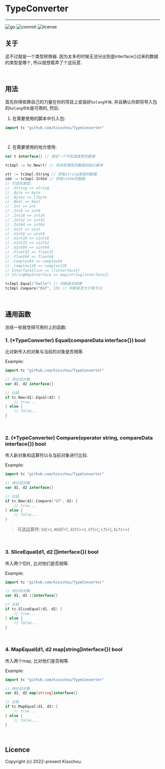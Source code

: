 # TypeConverter
---

![go](https://img.shields.io/github/go-mod/go-version/kisschou/TypeConverter?color=green&style=flat-square) ![commit](https://img.shields.io/github/last-commit/kisschou/TypeConverter?color=green&style=flat-square) ![license](https://img.shields.io/github/license/kisschou/TypeConverter?color=green&style=flat-square)

## 关于

这不过就是一个类型转换器. 因为太多的时候无法分出到底interface{}过来的数据的类型是哪个, 所以就想着弄了个这玩意.

<br />

## 用法

首先你得依靠自己的力量在你的项目上安装好`Golang环境`, 并且确认你即将导入包的`Golang项目`是可用的, 然后:

1. 在需要使用的脚本中引入包:

```go
import tc "github.com/kisschou/TypeConverter"
```

<br />

2. 在需要使用的地方使用:

```go
var t interface{} // 假定一个不知道类型的数据

tcImpl := tc.New(t) // 将未知类型的数据初始化脚本

str := tcImpl.String // 获取string类型的数据
i64 := tcImpl.Int64 // 获取int64的数据
// 可选的类型:
// .String => string
// .Byte => byte
// .Bytes => []byte
// .Bool => bool
// .Int => int
// .Int8 => int8
// .Int16 => int16
// .Int32 => int32
// .Int64 => int64
// .Uint => uint
// .Uint8 => uint8
// .Uint16 => uint16
// .Uint32 => uint32
// .Uint64 => uint64
// .Float32 => float32
// .Float64 => float64
// .Complex64 => complex64
// .Complex128 => complex128
// InterfaceSlice => []interface{}
// StringMapInterface => map[string]interface{}

tcImpl.Equal("hello") // 判断是否相等
tcImpl.Compare("EGT", 13) // 判断是否大于等于13
```

<br />

## 通用函数

总结一些我觉得可用的上的函数:

### 1. (*TypeConverter) Equal(compareData interface{}) bool

比对新传入的对象与当前的对象是否相等.

Example:
```go
import tc "github.com/kisschou/TypeConverter"

// 待比较对象
var d1, d2 interface{}

// 比较
if tc.New(d1).Equal(d2) {
    // true...
} else {
    // false...
}
```

<br />

### 2. (*TypeConverter) Compare(operator string, compareData interface{}) bool

传入新对象和运算符以与当前对象进行比较.

Example:
```go
import tc "github.com/kisschou/TypeConverter"

// 待比较对象
var d1, d2 interface{}

// 比较
if tc.New(d1).Compare("GT", d2) {
    // true...
} else {
    // false...
}
```

> 可选运算符: `EQ`(=), `NEQ`(!=), `EGT`(>=), `GT`(>), `LT`(<), `ELT`(<=)

<br />

### 3. SliceEqual(d1, d2 []interface{}) bool

传入两个切片, 比对他们是否相等.

Example:
```go
import tc "github.com/kisschou/TypeConverter"

// 待比较对象
var d1, d2 []interface{}

// 比较
if tc.SliceEqual(d1, d2) {
    // true...
} else {
    // false...
}
```

<br />

### 4. MapEqual(d1, d2 map[string]interface{}) bool

传入两个map, 比对他们是否相等.

Example:
```go
import tc "github.com/kisschou/TypeConverter"

// 待比较对象
var d1, d2 map[string]interface{}

// 比较
if tc.MapEqual(d1, d2) {
    // true...
} else {
    // false...
}
```

<br />

## Licence

Copyright (c) 2022-present Kisschou.
